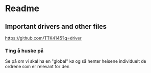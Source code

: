 # Readme

## Important drivers and other files
https://github.com/TTK4145?q=driver

### Ting å huske på
Se på om vi skal ha en "global" kø og så henter heisene individuelt de ordrene som er relevant for den.